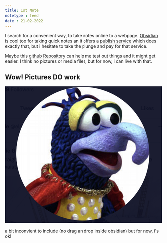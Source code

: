 ```yaml
---
title: 1st Note
notetype : feed
date : 21-02-2022
---
```




I search for a convenient way, to take notes online to a webpage. [Obsidian](https://obsidian.md) is cool too for taking quick notes an it offers a [publish service](https://obsidian.md/publish) which does exactly that, but i hesitate to take the plunge and pay for that service.

Maybe this [github Repository](https://github.com/Jekyll-Garden/jekyll-garden.github.io) can help me test out things and it might get easier. I think no pictures or media files, but for now, i can live with that.


## Wow! Pictures DO work

![Avatar](/assets/img/avatar.png "Avatar")

a bit inconvient to include (no drag an drop inside obsidian) but for now, i's ok!

